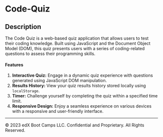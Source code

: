 # Code-Quiz

## Description
The Code Quiz is a web-based quiz application that allows users to test their coding knowledge. Built using JavaScript and the Document Object Model (DOM), this quiz presents users with a series of coding-related questions to assess their programming skills.

#### Features
1. **Interactive Quiz:** Engage in a dynamic quiz experience with questions generated using JavaScript DOM manipulation.
2. **Results History:** View your quiz results history stored locally using `localStorage`.
3. **Timer:** Challenge yourself by completing the quiz within a specified time limit.
4. **Responsive Design:** Enjoy a seamless experience on various devices with a responsive and user-friendly interface.

---
© 2023 edX Boot Camps LLC. Confidential and Proprietary. All Rights Reserved.
